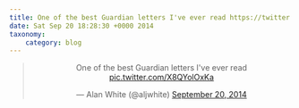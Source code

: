 ```yaml
---
title: One of the best Guardian letters I've ever read https://twitter.com/ThePoke/status/513247972759711744/photo/1
date: Sat Sep 20 18:28:30 +0000 2014
taxonomy:
    category: blog
---
```

<blockquote class="twitter-tweet" align="center" width="350"><p lang="en" dir="ltr">One of the best Guardian letters I&#39;ve ever read <a href="https://twitter.com/ThePoke/status/513247972759711744/photo/1">pic.twitter.com/X8QYolOxKa</a></p>&mdash; Alan White (@aljwhite) <a href="https://twitter.com/aljwhite/status/513384201639723010">September 20, 2014</a></blockquote>
